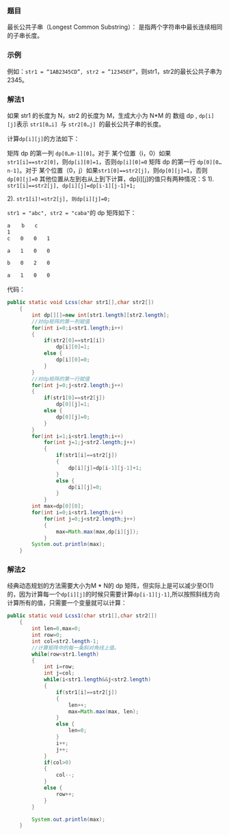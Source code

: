 ### 题目

最长公共子串（Longest Common Substring）： 是指两个字符串中最长连续相同的子串长度。

### 示例

例如：`str1 = “1AB2345CD”, str2 = ”12345EF”`，则str1，str2的最长公共子串为2345。

### 解法1

如果 str1 的长度为 N，str2 的长度为 M，生成大小为 N*M 的 数组 dp , `dp[i][j]`表示 `str1[0…i] `与 `str2[0…j] `的最长公共子串的长度。

计算`dp[i][j]`的方法如下：

矩阵 dp 的第一列 `dp[0…m-1][0]`。对于 某个位置（i，0）如果`str1[i]==str2[0]`，则`dp[i][0]=1`，否则`dp[i][0]=0`
矩阵 dp 的第一行 `dp[0][0…n-1]`。对于 某个位置（0，j）如果`str1[0]==str2[j]`，则`dp[0][j]=1`，否则`dp[0][j]=0`
其他位置从左到右从上到下计算，dp[i][j]的值只有两种情况：S
1). `str1[i]==str2[j], dp[i][j]=dp[i-1][j-1]+1;`

2). `str1[i]!=str2[j], 则dp[i][j]=0;`

`str1 = "abc", str2 = "caba"`的 dp 矩阵如下：

```bash
a　  b　　c
1
c　　0　　0　　1

a　　1　　0　　0

b　　0　　2　　0

a　　1　　0　　0
```

代码：

```java
public static void Lcss(char str1[],char str2[])
    {       
        int dp[][]=new int[str1.length][str2.length];
        //对dp矩阵的第一列赋值
        for(int i=0;i<str1.length;i++)
        {
            if(str2[0]==str1[i])
                dp[i][0]=1;
            else {
                dp[i][0]=0;
            }
        }
        //对dp矩阵的第一行赋值
        for(int j=0;j<str2.length;j++)
        {
            if(str1[0]==str2[j])
                dp[0][j]=1;
            else {
                dp[0][j]=0;
            }
        }
        for(int i=1;i<str1.length;i++)
            for(int j=1;j<str2.length;j++)
            {
                if(str1[i]==str2[j])
                {
                    dp[i][j]=dp[i-1][j-1]+1;
                }
                else {
                    dp[i][j]=0;
                }
            }
        int max=dp[0][0];
        for(int i=0;i<str1.length;i++)
            for(int j=0;j<str2.length;j++)
            {
                max=Math.max(max,dp[i][j]);
            }
        System.out.println(max);
    }
```

### 解法2

经典动态规划的方法需要大小为M * N的 dp 矩阵，但实际上是可以减少至O(1)的，因为计算每一个`dp[i][j]`的时候只需要计算`dp[i-1][j-1]`,所以按照斜线方向计算所有的值，只需要一个变量就可以计算：

```java
public static void Lcss1(char str1[],char str2[])
    {
        int len=0,max=0;
        int row=0;
        int col=str2.length-1;
        //计算矩阵中的每一条斜对角线上值。
        while(row<str1.length)
        {
            int i=row;
            int j=col;
            while(i<str1.length&&j<str2.length)
            {
                if(str1[i]==str2[j])
                {
                    len++;
                    max=Math.max(max, len);
                }
                else {
                    len=0;
                }
                i++;
                j++;
            }
            if(col>0)
            {
                col--;
            }
            else {
                row++;
            }
        }

        System.out.println(max);
    }
```